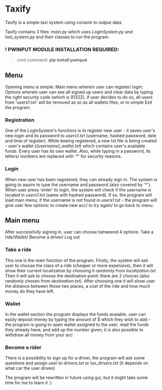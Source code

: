 # Taxify
Taxify is a simple taxi system using console to output data

Taxify contains 3 files: *main.py* which uses *LoginSystem.py* and *taxi_system.py* and their classes to run the program. 

### ! PWINPUT MODULE INSTALLATION REQUIRED: 
> cmd command: **pip install pwinput**

## Menu
Opening menu is simple: Main menu wherein user can register/ login; Options wherein user can see all signed up users and clear data by typing the right security code (which is 91322), if user decides to do so, all users from 'users1.txt' will be removed as so as all wallets files; or to simple Exit the program.

### Registration
One of the LoginSystem's functions is to register new user - it saves user's new login and its password to *users1.txt* (username, hashed password, date and time of register). While beeing registered, a new txt file is being created - user's wallet (*{username}_wallet.txt*) which contains user's available funds. Every user has its own wallet. Also, while typing in a password, its letters/ numbers are replaced with '*' for security reasons. 

### Login 
When new user has been registered, they can already sign in. The system is going to aquire to type the username and password (also covered by '*'). When user press 'enter' to login, the system will check if the username is located in *users1.txt* (same with hashed password). If so, the program will load main menu; if the username is not found in *users1.txt* - the program will give user few options: to create new acc/ to try again/ to go back to menu.

## Main menu 
After successfully signing in, user can choose betweend 4 options: Take a ride/Wallet/ Become a driver/ Log out

### Take a ride 
This one is the main function of the program. Firstly, the system will ask user to choose the class of a ride (cheaper or more expensive), then it will show their current localization by choosing it randomly from *localization.txt*. Then it will ask to choose the destination point: there are 2 choices (also randomly chosen from *destination.txt*). After choosing one it will show user the distance between those two places, a cost of the ride and how much money do they have left. 

### Wallet
In the wallet section the program displays the funds avaiable, user can easily deposit money by typing the amount of $ which they wish to add - the program is going to open wallet assigned to the user, read the funds they already have, and add up the number given; it is also possible to withdraw all money from your acc

### Become a rider
There is a possibility to sign up for a driver, the program will ask some questions and assign user to *drivers.txt* or *lux_drivers.txt* (it depends on what car the user drives) 


The program will be rewritten in future using gui, but it might take some time for me to learn it :)
